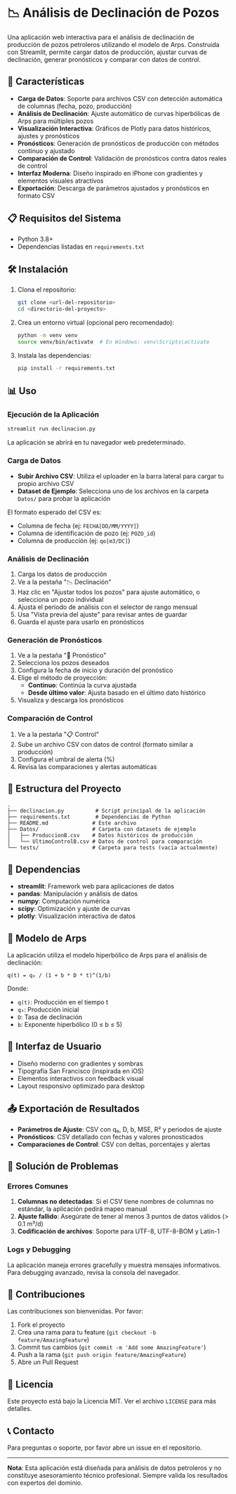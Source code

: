 # 📉 Análisis de Declinación de Pozos

Una aplicación web interactiva para el análisis de declinación de producción de pozos petroleros utilizando el modelo de Arps. Construida con Streamlit, permite cargar datos de producción, ajustar curvas de declinación, generar pronósticos y comparar con datos de control.

## 🚀 Características

- **Carga de Datos**: Soporte para archivos CSV con detección automática de columnas (fecha, pozo, producción)
- **Análisis de Declinación**: Ajuste automático de curvas hiperbólicas de Arps para múltiples pozos
- **Visualización Interactiva**: Gráficos de Plotly para datos históricos, ajustes y pronósticos
- **Pronósticos**: Generación de pronósticos de producción con métodos continuo y ajustado
- **Comparación de Control**: Validación de pronósticos contra datos reales de control
- **Interfaz Moderna**: Diseño inspirado en iPhone con gradientes y elementos visuales atractivos
- **Exportación**: Descarga de parámetros ajustados y pronósticos en formato CSV

## 📋 Requisitos del Sistema

- Python 3.8+
- Dependencias listadas en `requirements.txt`

## 🛠️ Instalación

1. Clona el repositorio:
   ```bash
   git clone <url-del-repositorio>
   cd <directorio-del-proyecto>
   ```

2. Crea un entorno virtual (opcional pero recomendado):
   ```bash
   python -m venv venv
   source venv/bin/activate  # En Windows: venv\Scripts\activate
   ```

3. Instala las dependencias:
   ```bash
   pip install -r requirements.txt
   ```

## 📊 Uso

### Ejecución de la Aplicación

```bash
streamlit run declinacion.py
```

La aplicación se abrirá en tu navegador web predeterminado.

### Carga de Datos

- **Subir Archivo CSV**: Utiliza el uploader en la barra lateral para cargar tu propio archivo CSV
- **Dataset de Ejemplo**: Selecciona uno de los archivos en la carpeta `Datos/` para probar la aplicación

El formato esperado del CSV es:
- Columna de fecha (ej: `FECHA[DD/MM/YYYY]`)
- Columna de identificación de pozo (ej: `POZO_id`)
- Columna de producción (ej: `qo[m3/DC]`)

### Análisis de Declinación

1. Carga los datos de producción
2. Ve a la pestaña "📉 Declinación"
3. Haz clic en "Ajustar todos los pozos" para ajuste automático, o selecciona un pozo individual
4. Ajusta el periodo de análisis con el selector de rango mensual
5. Usa "Vista previa del ajuste" para revisar antes de guardar
6. Guarda el ajuste para usarlo en pronósticos

### Generación de Pronósticos

1. Ve a la pestaña "🔮 Pronóstico"
2. Selecciona los pozos deseados
3. Configura la fecha de inicio y duración del pronóstico
4. Elige el método de proyección:
   - **Continuo**: Continúa la curva ajustada
   - **Desde último valor**: Ajusta basado en el último dato histórico
5. Visualiza y descarga los pronósticos

### Comparación de Control

1. Ve a la pestaña "📋 Control"
2. Sube un archivo CSV con datos de control (formato similar a producción)
3. Configura el umbral de alerta (%)
4. Revisa las comparaciones y alertas automáticas

## 📁 Estructura del Proyecto

```
.
├── declinacion.py          # Script principal de la aplicación
├── requirements.txt        # Dependencias de Python
├── README.md              # Este archivo
├── Datos/                 # Carpeta con datasets de ejemplo
│   ├── ProduccionB.csv    # Datos históricos de producción
│   └── UltimoControlB.csv # Datos de control para comparación
└── tests/                 # Carpeta para tests (vacía actualmente)
```

## 🔧 Dependencias

- **streamlit**: Framework web para aplicaciones de datos
- **pandas**: Manipulación y análisis de datos
- **numpy**: Computación numérica
- **scipy**: Optimización y ajuste de curvas
- **plotly**: Visualización interactiva de datos

## 📖 Modelo de Arps

La aplicación utiliza el modelo hiperbólico de Arps para el análisis de declinación:

```
q(t) = q₀ / (1 + b * D * t)^(1/b)
```

Donde:
- `q(t)`: Producción en el tiempo t
- `q₀`: Producción inicial
- `D`: Tasa de declinación
- `b`: Exponente hiperbólico (0 ≤ b ≤ 5)

## 🎨 Interfaz de Usuario

- Diseño moderno con gradientes y sombras
- Tipografía San Francisco (inspirada en iOS)
- Elementos interactivos con feedback visual
- Layout responsivo optimizado para desktop

## 📤 Exportación de Resultados

- **Parámetros de Ajuste**: CSV con q₀, D, b, MSE, R² y periodos de ajuste
- **Pronósticos**: CSV detallado con fechas y valores pronosticados
- **Comparaciones de Control**: CSV con deltas, porcentajes y alertas

## 🐛 Solución de Problemas

### Errores Comunes

1. **Columnas no detectadas**: Si el CSV tiene nombres de columnas no estándar, la aplicación pedirá mapeo manual
2. **Ajuste fallido**: Asegúrate de tener al menos 3 puntos de datos válidos (> 0.1 m³/d)
3. **Codificación de archivos**: Soporte para UTF-8, UTF-8-BOM y Latin-1

### Logs y Debugging

La aplicación maneja errores gracefully y muestra mensajes informativos. Para debugging avanzado, revisa la consola del navegador.

## 🤝 Contribuciones

Las contribuciones son bienvenidas. Por favor:

1. Fork el proyecto
2. Crea una rama para tu feature (`git checkout -b feature/AmazingFeature`)
3. Commit tus cambios (`git commit -m 'Add some AmazingFeature'`)
4. Push a la rama (`git push origin feature/AmazingFeature`)
5. Abre un Pull Request

## 📄 Licencia

Este proyecto está bajo la Licencia MIT. Ver el archivo `LICENSE` para más detalles.

## 📞 Contacto

Para preguntas o soporte, por favor abre un issue en el repositorio.

---

**Nota**: Esta aplicación está diseñada para análisis de datos petroleros y no constituye asesoramiento técnico profesional. Siempre valida los resultados con expertos del dominio.